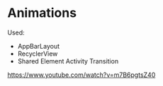 # Animations

Used:
- AppBarLayout
- RecyclerView
- Shared Element Activity Transition

https://www.youtube.com/watch?v=m7B6pgtsZ40
